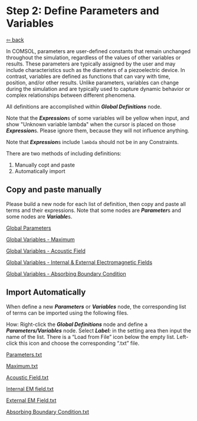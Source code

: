 # Step 2: Define Parameters and Variables

[⇦ back](../README.md)

In COMSOL, parameters are user-defined constants that remain unchanged throughout the simulation, regardless of the values of other variables or results. These parameters are typically assigned by the user and may include characteristics such as the diameters of a piezoelectric device. In contrast, variables are defined as functions that can vary with time, position, and/or other results. Unlike parameters, variables can change during the simulation and are typically used to capture dynamic behavior or complex relationships between different phenomena.

All definitions are accomplished within ***Global Definitions*** node.

Note that the ***Expression***s of some variables will be yellow when input, and show "Unknown variable lambda" when the cursor is placed on those ***Expression***s. Please ignore them, because they will not influence anything.

Note that ***Expression***s include `lambda` should not be in any Constraints.

There are two methods of including definitions:

1. Manually copt and paste
2. Automatically import

## Copy and paste manually

Please build a new node for each list of definition, then copy and paste all terms and their expressions. Note that some nodes are ***Parameter***s and some nodes are ***Variable***s.

[Global Parameters](../Global_Variables/parameters.md)

[Global Variables - Maximum](../Global_Variables/maximum.md)

[Global Variables - Acoustic Field](../Global_Variables/acoustic_field.md)

[Global Variables - Internal & External Electromagnetic Fields](../Global_Variables/EM_field.md)

[Global Variables - Absorbing Boundary Condition](../Global_Variables/absorbing_boundary_condition.md)

## Import Automatically

When define a new ***Parameters*** or ***Variables*** node, the corresponding list of terms can be imported using the following files.

How: Right-click the ***Global Definitions*** node and define a ***Parameters/Variables*** node. Select ***Label:*** in the setting area then input the name of the list. There is a “Load from File” icon below the empty list. Left-click this icon and choose the corresponding “.txt” file.

[Parameters.txt](../global_variables/Parameters.txt)

[Maximum.txt](../global_variables/Maximum.txt)

[Acoustic Field.txt](../global_variables/Acoustic_Field.txt)

[Internal EM field.txt](../global_variables/Internal_EM_field.txt)

[External EM Field.txt](../global_variables/External_EM_Field.txt)

[Absorbing Boundary Condition.txt](../global_variables/Absorbing_Boundary_Condition.txt)